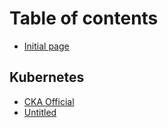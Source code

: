# Table of contents

* [Initial page](README.md)

## Kubernetes

* [CKA Official](kubernetes/cka-official.md)
* [Untitled](kubernetes/untitled.md)

